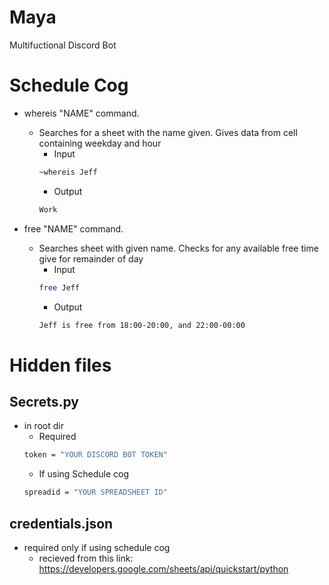# Maya
Multifuctional Discord Bot

# Schedule Cog 
- whereis "NAME" command. 
    - Searches for a sheet with the name given. Gives data from cell containing weekday and hour
        - Input
        ```sh
        ~whereis Jeff
        ```
        - Output
        ```sh
        Work
        ```

- free "NAME" command.
    - Searches sheet with given name. Checks for any available free time give for remainder of day
        - Input
        ```sh
        free Jeff
        ```
        - Output
        ```sh
        Jeff is free from 18:00-20:00, and 22:00-00:00
        ```

# Hidden files 
## Secrets.py
- in root dir
    - Required
    ```sh
    token = "YOUR DISCORD BOT TOKEN"
    ```
    - If using Schedule cog
    ```sh
    spreadid = "YOUR SPREADSHEET ID"
    ```
## credentials.json
- required only if using schedule cog
    - recieved from this link: https://developers.google.com/sheets/api/quickstart/python